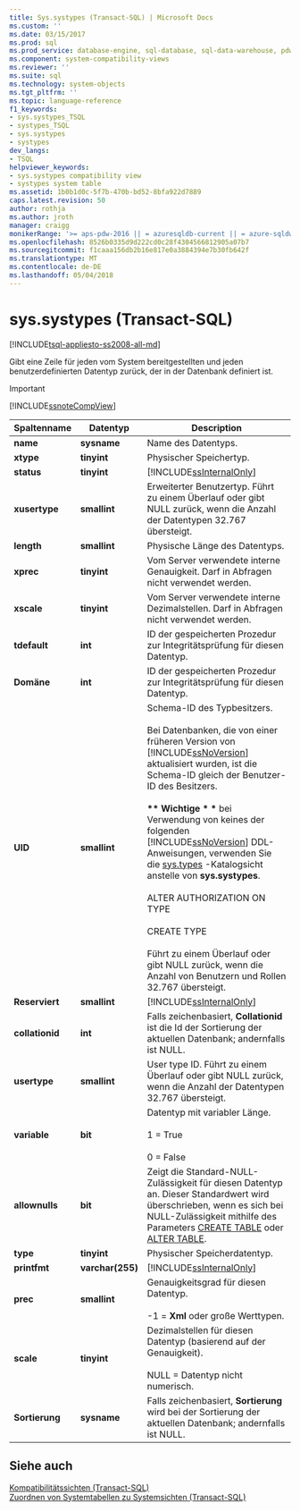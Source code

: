 ```yaml
---
title: Sys.systypes (Transact-SQL) | Microsoft Docs
ms.custom: ''
ms.date: 03/15/2017
ms.prod: sql
ms.prod_service: database-engine, sql-database, sql-data-warehouse, pdw
ms.component: system-compatibility-views
ms.reviewer: ''
ms.suite: sql
ms.technology: system-objects
ms.tgt_pltfrm: ''
ms.topic: language-reference
f1_keywords:
- sys.systypes_TSQL
- systypes_TSQL
- sys.systypes
- systypes
dev_langs:
- TSQL
helpviewer_keywords:
- sys.systypes compatibility view
- systypes system table
ms.assetid: 1b0b1d0c-5f7b-470b-bd52-8bfa922d7889
caps.latest.revision: 50
author: rothja
ms.author: jroth
manager: craigg
monikerRange: '>= aps-pdw-2016 || = azuresqldb-current || = azure-sqldw-latest || >= sql-server-2016 || = sqlallproducts-allversions'
ms.openlocfilehash: 8526b0335d9d222cd0c28f4304566812905a07b7
ms.sourcegitcommit: f1caaa156db2b16e817e0a3884394e7b30fb642f
ms.translationtype: MT
ms.contentlocale: de-DE
ms.lasthandoff: 05/04/2018
---
```

# <a name="syssystypes-transact-sql"></a>sys.systypes (Transact-SQL)
[!INCLUDE[tsql-appliesto-ss2008-all-md](../../includes/tsql-appliesto-ss2008-all-md.md)]

  Gibt eine Zeile für jeden vom System bereitgestellten und jeden benutzerdefinierten Datentyp zurück, der in der Datenbank definiert ist.  
  
> [!IMPORTANT]  
>  [!INCLUDE[ssnoteCompView](../../includes/ssnotecompview-md.md)]  
  
|Spaltenname|Datentyp|Description|  
|-----------------|---------------|-----------------|  
|**name**|**sysname**|Name des Datentyps.|  
|**xtype**|**tinyint**|Physischer Speichertyp.|  
|**status**|**tinyint**|[!INCLUDE[ssInternalOnly](../../includes/ssinternalonly-md.md)]|  
|**xusertype**|**smallint**|Erweiterter Benutzertyp. Führt zu einem Überlauf oder gibt NULL zurück, wenn die Anzahl der Datentypen 32.767 übersteigt.|  
|**length**|**smallint**|Physische Länge des Datentyps.|  
|**xprec**|**tinyint**|Vom Server verwendete interne Genauigkeit. Darf in Abfragen nicht verwendet werden.|  
|**xscale**|**tinyint**|Vom Server verwendete interne Dezimalstellen. Darf in Abfragen nicht verwendet werden.|  
|**tdefault**|**int**|ID der gespeicherten Prozedur zur Integritätsprüfung für diesen Datentyp.|  
|**Domäne**|**int**|ID der gespeicherten Prozedur zur Integritätsprüfung für diesen Datentyp.|  
|**UID**|**smallint**|Schema-ID des Typbesitzers.<br /><br /> Bei Datenbanken, die von einer früheren Version von [!INCLUDE[ssNoVersion](../../includes/ssnoversion-md.md)] aktualisiert wurden, ist die Schema-ID gleich der Benutzer-ID des Besitzers.<br /><br /> **\*\* Wichtige \* \***  bei Verwendung von keines der folgenden [!INCLUDE[ssNoVersion](../../includes/ssnoversion-md.md)] DDL-Anweisungen, verwenden Sie die [sys.types](../../relational-databases/system-catalog-views/sys-types-transact-sql.md) -Katalogsicht anstelle von **sys.systypes**.<br /><br /> ALTER AUTHORIZATION ON TYPE<br /><br /> CREATE TYPE<br /><br /> Führt zu einem Überlauf oder gibt NULL zurück, wenn die Anzahl von Benutzern und Rollen 32.767 übersteigt.|  
|**Reserviert**|**smallint**|[!INCLUDE[ssInternalOnly](../../includes/ssinternalonly-md.md)]|  
|**collationid**|**int**|Falls zeichenbasiert, **Collationid** ist die Id der Sortierung der aktuellen Datenbank; andernfalls ist NULL.|  
|**usertype**|**smallint**|User type ID. Führt zu einem Überlauf oder gibt NULL zurück, wenn die Anzahl der Datentypen 32.767 übersteigt.|  
|**variable**|**bit**|Datentyp mit variabler Länge.<br /><br /> 1 = True<br /><br /> 0 = False|  
|**allownulls**|**bit**|Zeigt die Standard-NULL-Zulässigkeit für diesen Datentyp an. Dieser Standardwert wird überschrieben, wenn es sich bei NULL-Zulässigkeit mithilfe des Parameters [CREATE TABLE](../../t-sql/statements/create-table-transact-sql.md) oder [ALTER TABLE](../../t-sql/statements/alter-table-transact-sql.md).|  
|**type**|**tinyint**|Physischer Speicherdatentyp.|  
|**printfmt**|**varchar(255)**|[!INCLUDE[ssInternalOnly](../../includes/ssinternalonly-md.md)]|  
|**prec**|**smallint**|Genauigkeitsgrad für diesen Datentyp.<br /><br /> -1 = **Xml** oder große Werttypen.|  
|**scale**|**tinyint**|Dezimalstellen für diesen Datentyp (basierend auf der Genauigkeit).<br /><br /> NULL = Datentyp nicht numerisch.|  
|**Sortierung**|**sysname**|Falls zeichenbasiert, **Sortierung** wird bei der Sortierung der aktuellen Datenbank; andernfalls ist NULL.|  
  
## <a name="see-also"></a>Siehe auch  
 [Kompatibilitätssichten &#40;Transact-SQL&#41;](~/relational-databases/system-compatibility-views/system-compatibility-views-transact-sql.md)   
 [Zuordnen von Systemtabellen zu Systemsichten &#40;Transact-SQL&#41;](../../relational-databases/system-tables/mapping-system-tables-to-system-views-transact-sql.md)  
  
  
